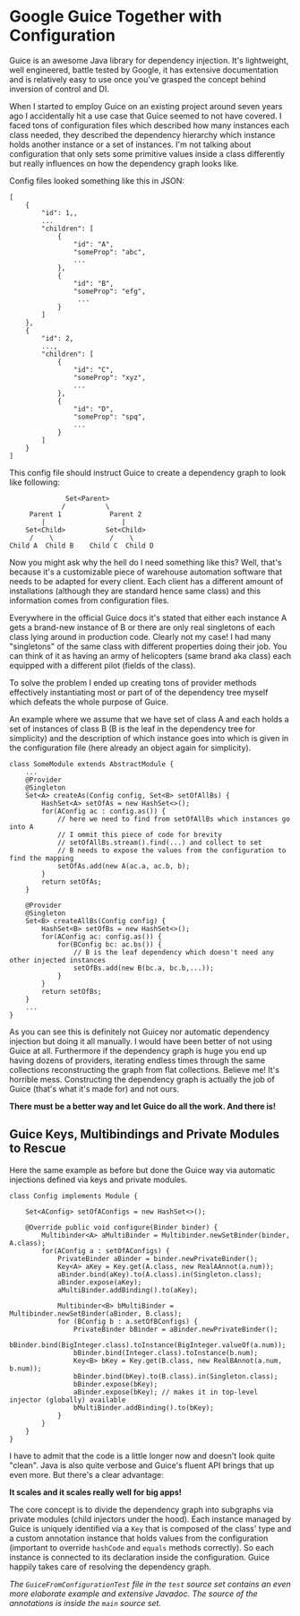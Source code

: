 # Google Guice Together with Configuration

Guice is an awesome Java library for dependency injection. It's lightweight, well engineered, battle tested
by Google, it has extensive documentation and is relatively easy to use once you've grasped the concept behind
inversion of control and DI.

When I started to employ Guice on an existing project around seven years ago I accidentally hit a use case
that Guice seemed to not have covered. I faced tons of configuration files which described how many
instances each class needed, they described the dependency hierarchy which instance holds another
instance or a set of instances. I'm not talking about configuration that only sets some primitive
values inside a class differently but really influences on how the dependency graph looks like.

Config files looked something like this in JSON:

```
[
    {
        "id": 1,,
        ...
        "children": [
            {
                "id": "A",
                "someProp": "abc",
                ...
            },
            {
                "id": "B",
                "someProp": "efg",
                 ...
            }
        ]
    },
    {
        "id": 2,
        ...,
        "children": [
            {
                "id": "C",
                "someProp": "xyz",
                ...
            },
            {
                "id": "D",
                "someProp": "spq",
                ...
            }
        ]
    }
]
```

This config file should instruct Guice to create a dependency graph to look like following:

```
              Set<Parent>
             /          \
     Parent 1            Parent 2
        |                   |
    Set<Child>          Set<Child>
     /    \              /    \
Child A  Child B    Child C  Child D
```

Now you might ask why the hell do I need something like this? Well, that's because it's a customizable piece of
warehouse automation software that needs to be adapted for every client. Each client has a different amount
of installations (although they are standard hence same class) and this information comes from configuration files.

Everywhere in the official Guice docs it's stated that either each instance A gets a brand-new instance of B or
there are only real singletons of each class lying around in production code. Clearly not my case!
I had many "singletons" of the same class with different properties doing their job. You can think of it as
having an army of helicopters (same brand aka class) each equipped with a different pilot (fields of the class).

To solve the problem I ended up creating tons of provider methods effectively instantiating most or part of
of the dependency tree myself which defeats the whole purpose of Guice.

An example where we assume that we have set of class A and each holds a set of instances of class B
(B is the leaf in the dependency tree for simplicity) and the description of which instance goes into which
is given in the configuration file (here already an object again for simplicity).

```
class SomeModule extends AbstractModule {
    ...
    @Provider
    @Singleton
    Set<A> createAs(Config config, Set<B> setOfAllBs) {
        HashSet<A> setOfAs = new HashSet<>();
        for(AConfig ac : config.as()) {
            // here we need to find from setOfAllBs which instances go into A
            // I ommit this piece of code for brevity
            // setOfAllBs.stream().find(...) and collect to set
            // B needs to expose the values from the configuration to find the mapping
            setOfAs.add(new A(ac.a, ac.b, b);
        }
        return setOfAs;
    }

    @Provider
    @Singleton
    Set<B> createAllBs(Config config) {
        HashSet<B> setOfBs = new HashSet<>();
        for(AConfig ac: config.as()) {
            for(BConfig bc: ac.bs()) {
                // B is the leaf dependency which doesn't need any other injected instances
                setOfBs.add(new B(bc.a, bc.b,...));
            }
        }
        return setOfBs;
    }
    ...
}
```

As you can see this is definitely not Guicey nor automatic dependency injection but doing it all manually.
I would have been better of not using Guice at all. Furthermore if the dependency graph is huge you end up
having dozens of providers, iterating endless times through the same collections reconstructing the graph from
flat collections. Believe me! It's horrible mess. Constructing the dependency graph is actually the job of Guice
(that's what it's made for) and not ours.

**There must be a better way and let Guice do all the work. And there is!**

## Guice Keys, Multibindings and Private Modules to Rescue

Here the same example as before but done the Guice way via automatic injections defined via keys and private modules.


```
class Config implements Module {

    Set<AConfig> setOfAConfigs = new HashSet<>();

    @Override public void configure(Binder binder) {
        Multibinder<A> aMultiBinder = Multibinder.newSetBinder(binder, A.class);
        for(AConfig a : setOfAConfigs) {
            PrivateBinder aBinder = binder.newPrivateBinder();
            Key<A> aKey = Key.get(A.class, new RealAAnnot(a.num));
            aBinder.bind(aKey).to(A.class).in(Singleton.class);
            aBinder.expose(aKey);
            aMultiBinder.addBinding().to(aKey);

            Multibinder<B> bMultiBinder = Multibinder.newSetBinder(aBinder, B.class);
            for (BConfig b : a.setOfBConfigs) {
                PrivateBinder bBinder = aBinder.newPrivateBinder();
                bBinder.bind(BigInteger.class).toInstance(BigInteger.valueOf(a.num));
                bBinder.bind(Integer.class).toInstance(b.num);
                Key<B> bKey = Key.get(B.class, new RealBAnnot(a.num, b.num));
                bBinder.bind(bKey).to(B.class).in(Singleton.class);
                bBinder.expose(bKey);
                aBinder.expose(bKey); // makes it in top-level injector (globally) available
                bMultiBinder.addBinding().to(bKey);
            }
        }
    }
}
```

I have to admit that the code is a little longer now and doesn't look quite "clean". Java is also quite verbose
and Guice's fluent API brings that up even more. But there's a clear advantage:

**It scales and it scales really well for big apps!**

The core concept is to divide the dependency graph into subgraphs via private modules (child injectors under the hood).
Each instance managed by Guice is uniquely identified via a `Key` that is composed of the class' type and a
custom annotation instance that holds values from the configuration (important to override `hashCode` and
`equals` methods correctly). So each instance is connected to its declaration inside the configuration.
Guice happily takes care of resolving the dependency graph.

*The `GuiceFromConfigurationTest` file in the `test` source set contains an even more elaborate example
and extensive Javadoc. The source of the annotations is inside the `main` source set.*

